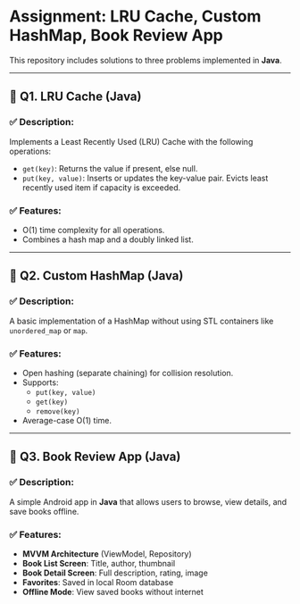 # Assignment: LRU Cache, Custom HashMap, Book Review App

This repository includes solutions to three problems implemented in  **Java**.

---

## 📌 Q1. LRU Cache (Java)

### ✅ Description:
Implements a Least Recently Used (LRU) Cache with the following operations:
- `get(key)`: Returns the value if present, else null.
- `put(key, value)`: Inserts or updates the key-value pair. Evicts least recently used item if capacity is exceeded.

### ✅ Features:
- O(1) time complexity for all operations.
- Combines a hash map and a doubly linked list.

---

## 📌 Q2. Custom HashMap (Java)

### ✅ Description:
A basic implementation of a HashMap without using STL containers like `unordered_map` or `map`.

### ✅ Features:
- Open hashing (separate chaining) for collision resolution.
- Supports:
  - `put(key, value)`
  - `get(key)`
  - `remove(key)`
- Average-case O(1) time.

---

## 📌 Q3. Book Review App (Java)

### ✅ Description:
A simple Android app in **Java** that allows users to browse, view details, and save books offline.

### ✅ Features:
- **MVVM Architecture** (ViewModel, Repository)
- **Book List Screen**: Title, author, thumbnail
- **Book Detail Screen**: Full description, rating, image
- **Favorites**: Saved in local Room database
- **Offline Mode**: View saved books without internet

